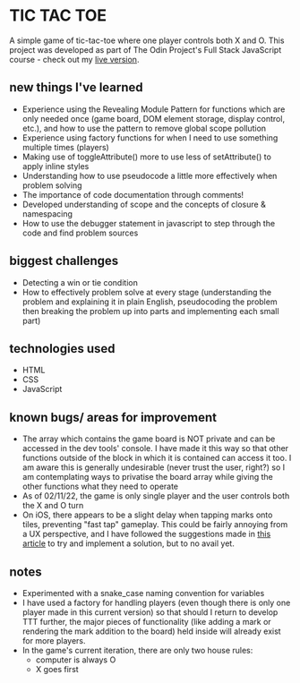 # TIC TAC TOE

A simple game of tic-tac-toe where one player controls both X and O. This project was developed as part of The Odin Project's Full Stack JavaScript course - check out my [live version](https://j-mcqueen.github.io/top-TTT/).

## new things I've learned

- Experience using the Revealing Module Pattern for functions which are only needed once (game board, DOM element storage, display control, etc.), and how to use the pattern to remove global scope pollution
- Experience using factory functions for when I need to use something multiple times (players)
- Making use of toggleAttribute() more to use less of setAttribute() to apply inline styles
- Understanding how to use pseudocode a little more effectively when problem solving
- The importance of code documentation through comments!
- Developed understanding of scope and the concepts of closure & namespacing
- How to use the debugger statement in javascript to step through the code and find problem sources

## biggest challenges

- Detecting a win or tie condition
- How to effectively problem solve at every stage (understanding the problem and explaining it in plain English, pseudocoding the problem then breaking the problem up into parts and implementing each small part)

## technologies used

- HTML
- CSS
- JavaScript

## known bugs/ areas for improvement

- The array which contains the game board is NOT private and can be accessed in the dev tools' console. I have made it this way so that other functions outside of the block in which it is contained can access it too. I am aware this is generally undesirable (never trust the user, right?) so I am contemplating ways to privatise the board array while giving the other functions what they need to operate
- As of 02/11/22, the game is only single player and the user controls both the X and O turn
- On iOS, there appears to be a slight delay when tapping marks onto tiles, preventing "fast tap" gameplay. This could be fairly annoying from a UX perspective, and I have followed the suggestions made in [this article](https://stackoverflow.com/questions/12238587/eliminate-300ms-delay-on-click-events-in-mobile-safari) to try and implement a solution, but to no avail yet.

## notes

- Experimented with a snake_case naming convention for variables
- I have used a factory for handling players (even though there is only one player made in this current version) so that should I return to develop TTT further, the major pieces of functionality (like adding a mark or rendering the mark addition to the board) held inside will already exist for more players.
- In the game's current iteration, there are only two house rules:
    - computer is always O
    - X goes first
